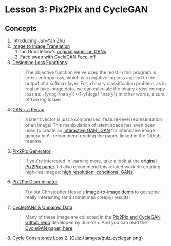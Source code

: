 # Lesson 3: Pix2Pix and CycleGAN

## Concepts

1. [Introducing Jun-Yan Zhu](https://www.youtube.com/watch?time_continue=3&v=l8sCN1rMt6E)
1. [Image to Image Translation](https://www.youtube.com/watch?time_continue=2&v=f-WnvKQd10k)
	1. Ian Goodfellow's [original paper on GANs](http://papers.nips.cc/paper/5423-generative-adversarial-nets.pdf)
	1. Face swap with [CycleGAN Face-off](https://arxiv.org/pdf/1712.03451.pdf)
1. [Designing Loss Functions](https://www.youtube.com/watch?time_continue=4&v=YL1kKWHr7Gc)
	> The objective function we've used the most in this program is cross entropy loss, which is a negative log loss applied to the output of a softmax layer. For a binary classification problem, as in real or fake image data, we can calculate the binary cross entropy loss as:
	> -[y\log(\hat{y})+(1-y)\log(1-\hat{y})	
	In other words, a sum of two log losses!
1. [GANs, a Recap](https://www.youtube.com/watch?time_continue=2&v=MEKTiR1Xkjg)
	> a latent vector is just a compressed, feature-level representation of an image!
	> This manipulation of latent space has even been used to create an [interactive GAN, iGAN](https://github.com/junyanz/iGAN/blob/master/README.md) for interactive image generation! I recommend reading the paper, linked in the Github readme.
1. [Pix2Pix Generator](https://www.youtube.com/watch?time_continue=1&v=94Kml3ekrUI)
	> If you're interested in learning more, take a look at the [original Pix2Pix paper](https://arxiv.org/pdf/1611.07004.pdf). I'd also recommend this related work on creating high-res images: [high resolution, conditional GANs](https://tcwang0509.github.io/pix2pixHD/).
1. [Pix2Pix Discriminator](https://www.youtube.com/watch?v=3Khqf7WtCxY)
	> Try out Christopher Hesse's [image-to-image demo](https://affinelayer.com/pixsrv/) to get some really interesting (and sometimes creepy) results!
1. [CycleGANs & Unpaired Data](https://www.youtube.com/watch?time_continue=17&v=-fbaRaXDqMY)
	> Many of these image are collected in the [Pix2Pix and CycleGAN Github repo](https://github.com/junyanz/pytorch-CycleGAN-and-pix2pix) developed by Jun-Yan.
	And you can read the [CycleGAN paper, here](https://arxiv.org/pdf/1703.10593.pdf).
1. [Cycle Consistency Loss](https://www.youtube.com/watch?time_continue=25&v=pPbWXmVgY0k)
	2. [Quiz]{iamges/quiz_cyclegan.png}
